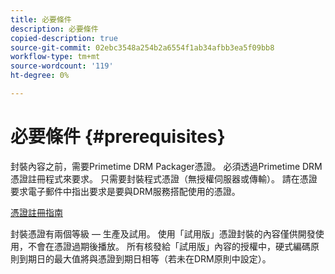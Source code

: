 ```yaml
---
title: 必要條件
description: 必要條件
copied-description: true
source-git-commit: 02ebc3548a254b2a6554f1ab34afbb3ea5f09bb8
workflow-type: tm+mt
source-wordcount: '119'
ht-degree: 0%

---
```


# 必要條件 {#prerequisites}

封裝內容之前，需要Primetime DRM Packager憑證。 必須透過Primetime DRM憑證註冊程式來要求。 只需要封裝程式憑證（無授權伺服器或傳輸）。 請在憑證要求電子郵件中指出要求是要與DRM服務搭配使用的憑證。

[憑證註冊指南](../../digital-rights-management/certificate-enrollment-guide/about-certs.md)

封裝憑證有兩個等級 — 生產及試用。 使用「試用版」憑證封裝的內容僅供開發使用，不會在憑證過期後播放。 所有核發給「試用版」內容的授權中，硬式編碼原則到期日的最大值將與憑證到期日相等（若未在DRM原則中設定）。
